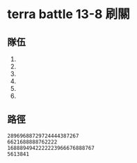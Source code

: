 # terra battle 13-8 刷關

## 隊伍

1.
2.
3.
4.
5.
6.

## 路徑

```
28969688729724444387267
6621688888762222
1688894942222223966676888767
5613841
```
